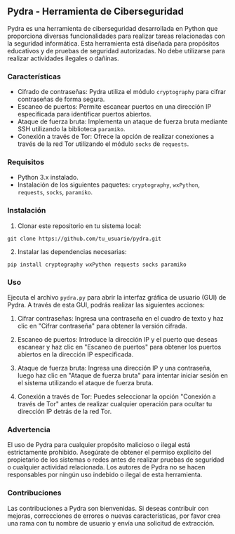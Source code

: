 ## Pydra - Herramienta de Ciberseguridad

Pydra es una herramienta de ciberseguridad desarrollada en Python que proporciona diversas funcionalidades para realizar tareas relacionadas con la seguridad informática. Esta herramienta está diseñada para propósitos educativos y de pruebas de seguridad autorizadas. No debe utilizarse para realizar actividades ilegales o dañinas.

### Características

- Cifrado de contraseñas: Pydra utiliza el módulo `cryptography` para cifrar contraseñas de forma segura.
- Escaneo de puertos: Permite escanear puertos en una dirección IP especificada para identificar puertos abiertos.
- Ataque de fuerza bruta: Implementa un ataque de fuerza bruta mediante SSH utilizando la biblioteca `paramiko`.
- Conexión a través de Tor: Ofrece la opción de realizar conexiones a través de la red Tor utilizando el módulo `socks` de `requests`.

### Requisitos

- Python 3.x instalado.
- Instalación de los siguientes paquetes: `cryptography`, `wxPython`, `requests`, `socks`, `paramiko`.

### Instalación

1. Clonar este repositorio en tu sistema local:

```
git clone https://github.com/tu_usuario/pydra.git
```

2. Instalar las dependencias necesarias:

```
pip install cryptography wxPython requests socks paramiko
```

### Uso

Ejecuta el archivo `pydra.py` para abrir la interfaz gráfica de usuario (GUI) de Pydra. A través de esta GUI, podrás realizar las siguientes acciones:

1. Cifrar contraseñas: Ingresa una contraseña en el cuadro de texto y haz clic en "Cifrar contraseña" para obtener la versión cifrada.

2. Escaneo de puertos: Introduce la dirección IP y el puerto que deseas escanear y haz clic en "Escaneo de puertos" para obtener los puertos abiertos en la dirección IP especificada.

3. Ataque de fuerza bruta: Ingresa una dirección IP y una contraseña, luego haz clic en "Ataque de fuerza bruta" para intentar iniciar sesión en el sistema utilizando el ataque de fuerza bruta.

4. Conexión a través de Tor: Puedes seleccionar la opción "Conexión a través de Tor" antes de realizar cualquier operación para ocultar tu dirección IP detrás de la red Tor.

### Advertencia

El uso de Pydra para cualquier propósito malicioso o ilegal está estrictamente prohibido. Asegúrate de obtener el permiso explícito del propietario de los sistemas o redes antes de realizar pruebas de seguridad o cualquier actividad relacionada. Los autores de Pydra no se hacen responsables por ningún uso indebido o ilegal de esta herramienta.

### Contribuciones

Las contribuciones a Pydra son bienvenidas. Si deseas contribuir con mejoras, correcciones de errores o nuevas características, por favor crea una rama con tu nombre de usuario y envía una solicitud de extracción.
